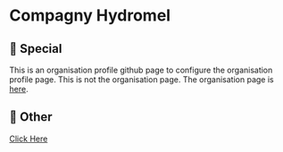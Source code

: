 # Compagny Hydromel
## 📌 Special
This is an organisation profile github page to configure the organisation profile page. This is not the organisation page. The organisation page is [here](profile/README.md).

## 📌 Other
<a href="https://youtube.com/watch?v=dQw4w9WgXcQ">Click Here</a>